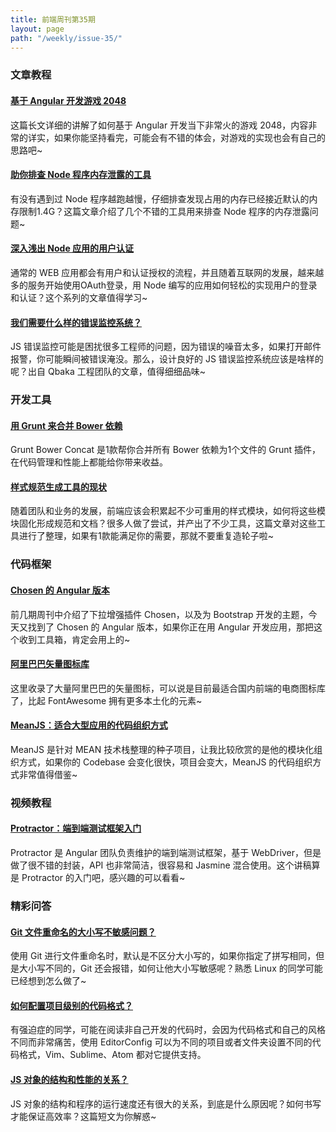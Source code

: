 ```yaml
---
title: 前端周刊第35期
layout: page
path: "/weekly/issue-35/"
---
```


### 文章教程

#### [基于 Angular 开发游戏 2048](http://www.ng-newsletter.com/posts/building-2048-in-angularjs.html)

这篇长文详细的讲解了如何基于 Angular 开发当下非常火的游戏 2048，内容非常的详实，如果你能坚持看完，可能会有不错的体会，对游戏的实现也会有自己的思路吧~

#### [助你排查 Node 程序内存泄露的工具](https://hacks.mozilla.org/2012/11/tracking-down-memory-leaks-in-node-js-a-node-js-holiday-season/)

有没有遇到过 Node 程序越跑越慢，仔细排查发现占用的内存已经接近默认的内存限制1.4G？这篇文章介绍了几个不错的工具用来排查 Node 程序的内存泄露问题~

#### [深入浅出 Node 应用的用户认证](http://scotch.io/series/easy-node-authentication)

通常的 WEB 应用都会有用户和认证授权的流程，并且随着互联网的发展，越来越多的服务开始使用OAuth登录，用 Node 编写的应用如何轻松的实现用户的登录和认证？这个系列的文章值得学习~

#### [我们需要什么样的错误监控系统？](http://blog.qbaka.com/post/81596992555/getting-maximum-from-javascript-error-tracking)

JS 错误监控可能是困扰很多工程师的问题，因为错误的噪音太多，如果打开邮件报警，你可能瞬间被错误淹没。那么，设计良好的 JS 错误监控系统应该是啥样的呢？出自 Qbaka 工程团队的文章，值得细细品味~

### 开发工具

#### [用 Grunt 来合并 Bower 依赖](https://github.com/sapegin/grunt-bower-concat)

Grunt Bower Concat 是1款帮你合并所有 Bower 依赖为1个文件的 Grunt 插件，在代码管理和性能上都能给你带来收益。

#### [样式规范生成工具的现状](http://welchcanavan.com/styleguide-roundup/)

随着团队和业务的发展，前端应该会积累起不少可重用的样式模块，如何将这些模块固化形成规范和文档？很多人做了尝试，并产出了不少工具，这篇文章对这些工具进行了整理，如果有1款能满足你的需要，那就不要重复造轮子啦~

### 代码框架

#### [Chosen 的 Angular 版本](https://github.com/localytics/angular-chosen)

前几期周刊中介绍了下拉增强插件 Chosen，以及为 Bootstrap 开发的主题，今天又找到了 Chosen 的 Angular 版本，如果你正在用 Angular 开发应用，那把这个收到工具箱，肯定会用上的~

#### [阿里巴巴矢量图标库](http://iconfont.cn/)

这里收录了大量阿里巴巴的矢量图标，可以说是目前最适合国内前端的电商图标库了，比起 FontAwesome 拥有更多本土化的元素~

#### [MeanJS：适合大型应用的代码组织方式](http://meanjs.org/docs.html#angularjs-modules)

MeanJS 是针对 MEAN 技术栈整理的种子项目，让我比较欣赏的是他的模块化组织方式，如果你的 Codebase 会变化很快，项目会变大，MeanJS 的代码组织方式非常值得借鉴~

### 视频教程

#### [Protractor：端到端测试框架入门](http://ramonvictor.github.io/protractor/slides/#/)

Protractor 是 Angular 团队负责维护的端到端测试框架，基于 WebDriver，但是做了很不错的封装，API 也非常简洁，很容易和 Jasmine 混合使用。这个讲稿算是 Protractor 的入门吧，感兴趣的可以看看~

### 精彩问答

#### [Git 文件重命名的大小写不敏感问题？](http://stackoverflow.com/questions/3921153/git-file-rename)

使用 Git 进行文件重命名时，默认是不区分大小写的，如果你指定了拼写相同，但是大小写不同的，Git 还会报错，如何让他大小写敏感呢？熟悉 Linux 的同学可能已经想到怎么做了~

#### [如何配置项目级别的代码格式？](http://davidwalsh.name/editor-config)

有强迫症的同学，可能在阅读非自己开发的代码时，会因为代码格式和自己的风格不同而非常痛苦，使用 EditorConfig 可以为不同的项目或者文件夹设置不同的代码格式，Vim、Sublime、Atom 都对它提供支持。

#### [JS 对象的结构和性能的关系？](http://ariya.ofilabs.com/2012/02/javascript-object-structure-speed-matters.html)

JS 对象的结构和程序的运行速度还有很大的关系，到底是什么原因呢？如何书写才能保证高效率？这篇短文为你解惑~
